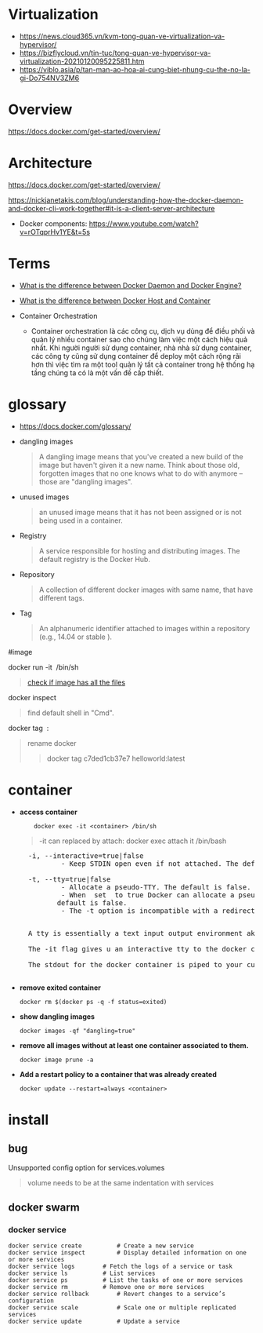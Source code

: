 # Virtualization
- https://news.cloud365.vn/kvm-tong-quan-ve-virtualization-va-hypervisor/
- https://bizflycloud.vn/tin-tuc/tong-quan-ve-hypervisor-va-virtualization-20210120095225811.htm
- https://viblo.asia/p/tan-man-ao-hoa-ai-cung-biet-nhung-cu-the-no-la-gi-Do754NV3ZM6

# Overview
https://docs.docker.com/get-started/overview/

# Architecture
https://docs.docker.com/get-started/overview/

https://nickjanetakis.com/blog/understanding-how-the-docker-daemon-and-docker-cli-work-together#it-is-a-client-server-architecture

- Docker components: https://www.youtube.com/watch?v=rOTqprHv1YE&t=5s

# Terms
- [What is the difference between Docker Daemon and Docker Engine?](https://stackoverflow.com/questions/60527336/what-is-the-difference-between-docker-daemon-and-docker-engine/67262061#67262061)
- [What is the difference between Docker Host and Container](https://stackoverflow.com/questions/33307538/what-is-the-difference-between-docker-host-and-container)

- Container Orchestration
    - Container orchestration là các công cụ, dịch vụ dùng để điều phối và quản lý nhiều container sao cho chúng làm việc một cách hiệu quả nhất. Khi người người sử dụng container, nhà nhà sử dụng container, các công ty cũng sử dụng container để deploy một cách rộng rãi hơn thì việc tìm ra một tool quản lý tất cả container trong hệ thống hạ tầng chúng ta có là một vấn đề cấp thiết.

# glossary

- https://docs.docker.com/glossary/
- dangling images
    >A dangling image means that you've created a new build of the image but haven't given it a new name. Think about those old, forgotten images that no one knows what to do with anymore – those are "dangling images".
  > 
- unused images
    > an unused image means that it has not been assigned or is not being used in a container.

- Registry
  >A service responsible for hosting and distributing images. The default registry is the Docker Hub.

- Repository
  >A collection of different docker images with same name, that have different tags.

- Tag
  >An alphanumeric identifier attached to images within a repository (e.g., 14.04 or stable ).
  
#image

docker run -it <image> /bin/sh
> [check if image has all the files](https://stackoverflow.com/questions/44726832/how-to-check-if-the-docker-image-has-all-the-files)

docker inspect <image>
> find default shell in "Cmd".

docker tag <image> <repository>:<tag>
> rename docker
  >> docker tag c7ded1cb37e7 helloworld:latest

# container
- **access container**
    ```shell script
        docker exec -it <container> /bin/sh
    ```
    > -it can replaced by attach: docker exec attach it /bin/bash
    <pre>
    -i, --interactive=true|false
            - Keep STDIN open even if not attached. The default is false.
    
    -t, --tty=true|false
            - Allocate a pseudo-TTY. The default is false.
            - When  set  to true Docker can allocate a pseudo-tty and attach to the standard input of any container. This can be used, for example, to run a throwaway interactive shell. The
           default is false.
            - The -t option is incompatible with a redirection of the docker client standard input.
    </pre>
    
    <pre>
    A tty is essentially a text input output environment aka shell.
    
    The -it flag gives u an interactive tty to the docker container. It is as if you are inside the shell for the docker container.
    
    The stdout for the docker container is piped to your current shell and your input is piped to the docker container.
    </pre>

- **remove exited container**
    ```shell script
    docker rm $(docker ps -q -f status=exited)
    ```
- **show dangling images**
    ```shell script
    docker images -qf "dangling=true"
    ```
- **remove all images without at least one container associated to them.**
    ```shell script
    docker image prune -a 
    ```
- **Add a restart policy to a container that was already created**
    ```shell script
    docker update --restart=always <container>
    ```  
    
# install


## bug
Unsupported config option for services.volumes
>volume needs to be at the same indentation with services

## docker swarm


### docker service

```shell
docker service create	       # Create a new service
docker service inspect	       # Display detailed information on one or more services
docker service logs	       # Fetch the logs of a service or task
docker service ls	       # List services
docker service ps	       # List the tasks of one or more services
docker service rm	       # Remove one or more services
docker service rollback	       # Revert changes to a service’s configuration
docker service scale	       # Scale one or multiple replicated services
docker service update	       # Update a service
```
